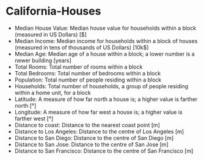 # California-Houses
- Median House Value: Median house value for households within a block (measured in US Dollars) [$]
- Median Income: Median income for households within a block of houses (measured in tens of thousands of US Dollars) [10k$]
- Median Age: Median age of a house within a block; a lower number is a newer building [years]
- Total Rooms: Total number of rooms within a block
- Total Bedrooms: Total number of bedrooms within a block
- Population: Total number of people residing within a block
- Households: Total number of households, a group of people residing within a home unit, for a block
- Latitude: A measure of how far north a house is; a higher value is farther north [°]
- Longitude: A measure of how far west a house is; a higher value is farther west [°]
- Distance to coast: Distance to the nearest coast point [m]
- Distance to Los Angeles: Distance to the centre of Los Angeles [m]
- Distance to San Diego: Distance to the centre of San Diego [m]
- Distance to San Jose: Distance to the centre of San Jose [m]
- Distance to San Francisco: Distance to the centre of San Francisco [m]
